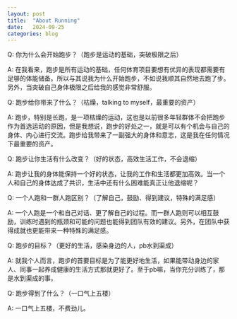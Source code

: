 ```yaml
---
layout: post
title:  "About Running"
date:   2024-09-25
categories: blog
---
```


Q: 你为什么会开始跑步？（跑步是运动的基础，突破极限之后）

A: 在我看来，跑步是所有运动的基础，任何体育项目要想有优异的表现都需要有足够的体能储备。所以与其说我为什么开始跑步，不如说我顺其自然地去跑了步。另外，当突破自己身体极限之后给我的感觉非常舒服。


Q: 跑步给你带来了什么？（枯燥，talking to myself，最重要的资产）

A: 跑步，特别是长跑，是一项枯燥的运动，这也是以前很多年轻群体不会把跑步作为首选运动的原因，但是我想说，跑步的好处之一，就是可以有个机会与自己的身体、内心进行交流。跑步给我带来了一副强大的身体和意志，这是我在任何情况下最重要的资产。


Q: 跑步让你生活有什么改变？（好的状态，高效生活工作，不会退缩）

A: 跑步让我的身体能保持一个好的状态，让我的工作和生活都更加高效。当一个人和自己的身体达成了共识，生活中还有什么困难能真正让他退缩呢？


Q: 一个人跑和一群人跑区别？（了解自己，鼓励、得到建议，特殊的满足感）

A: 一个人跑是一个和自己对话、更了解自己的过程。而一群人跑则可以相互鼓励，训练时遇到的瓶颈和可能的问题也能得到团队有效的建议。另外，在团队中获得成就也更能带来一种特殊的满足感。


Q: 跑步的目标？（更好的生活，感染身边的人，pb水到渠成）

A: 就我个人而言，跑步的首要目标是为了能更好地生活，如果能带动身边的家人、同事一起养成健康的生活方式那就更好了。至于pb嘛，当你充分训练了，那是水到渠成的事。


Q: 跑步得到了什么？（一口气上五楼）

A: 一口气上五楼，不费劲儿。